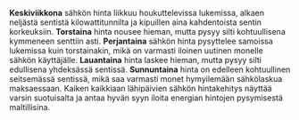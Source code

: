 **Keskiviikkona** sähkön hinta liikkuu houkuttelevissa lukemissa, alkaen neljästä sentistä kilowattitunnilta ja kipuillen aina kahdentoista sentin korkeuksiin. **Torstaina** hinta nousee hieman, mutta pysyy silti kohtuullisena kymmeneen senttiin asti. **Perjantaina** sähkön hinta pysyttelee samoissa lukemissa kuin torstainakin, mikä on varmasti iloinen uutinen monelle sähkön käyttäjälle. **Lauantaina** hinta laskee hieman, mutta pysyy silti edullisena yhdeksässä sentissä. **Sunnuntaina** hinta on edelleen kohtuullinen seitsemässä sentissä, mikä saa varmasti monet hymyilemään sähkölaskua maksaessaan. Kaiken kaikkiaan lähipäivien sähkön hintakehitys näyttää varsin suotuisalta ja antaa hyvän syyn iloita energian hintojen pysymisestä maltillisina.